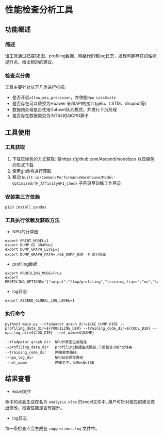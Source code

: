 # 性能检查分析工具

## 功能概述

### 简述

该工具通过扫描GE图、profiling数据、网络代码和log日志，发现可能存在的性能提升点，给出相对的建议。

### 检查点分类

工具主要针对以下几类进行扫描:

- 是否开启```allow_mix_precision```，并使能```Npu LossScale```
- 是否存在可以替换为Huawei 亲和API的接口(gelu、LSTM、dropout等)
- 数据预处理是否使用Dataset队列模式，并进行下沉处理
- 是否存在数据类型为INT64的AICPU算子

## 工具使用

### 工具获取

1. 下载压缩包的方式获取: 将https://github.com/Ascend/modelzoo 以压缩包的形式下载
2. 使用git命令进行获取
3. 移动 ```built-in/Common/PerformanceWarehouse/Model-Optimized/TF_AffinityAPI_Check``` 子目录至训练工作目录

### 安装第三方依赖

```shell
pip3 install pandas 
```

### 工具执行依赖及获取方法

- NPU的计算图

```shell
export PRINT_MODEL=1
export DUMP_GE_GRAPH=2
export DUMP_GRAPH_LEVEL=3
export DUMP_GRAPH_PATH=./GE_DUMP_DIR  # 自行指定
```

- profiling数据

```shell
export PROFILING_MODE=True
export PROFILING_OPTIONS='{"output":"/tmp/profiling","training_trace":"on","task_trace":"on","aicpu":"on","aic_metrics":"PipeUtilization","fp_point":"","bp_point":""}'
```

- log日志

```shell
export ASCEND_GLOBAL_LOG_LEVEL=1
```

### 执行命令

```shell
python3 main.py --tfadpater_graph_dir=${GE_DUMP_DIR} --profiling_data_dir=${PROFILING_DIR} --training_code_dir=${CODE_DIR} --npu_log_dir=${LOG_DIR} --net_name=${NAME}

--tfadpater_graph_dir  NPU计算图生成路径
--profiling_data_dir   profiling数据生成路径,下面包含JOB*文件夹
--training_code_dir    网络脚本路径
--npu_log_dir          NPU日志保存路径
--net_name			   网络名字，如ResNet50
```

## 结果查看

- excel文件

命中的点会生成在名为 ```analysis.xlsx```  的excel文件中, 用户可针对相应的建议做出修改，检查性能是否有提升。

- log日志

每一条检查点会生成在  ```suggestions.log``` 文件中。

